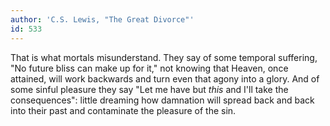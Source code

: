 ```yaml
---
author: 'C.S. Lewis, "The Great Divorce"'
id: 533
---
```


That is what mortals misunderstand. They say of some temporal suffering, "No future bliss can make up for it," not knowing that Heaven, once attained, will work backwards and turn even that agony into a glory. And of some sinful pleasure they say "Let me have but _this_ and I'll take the consequences": little dreaming how damnation will spread back and back into their past and contaminate the pleasure of the sin.
